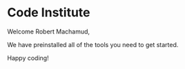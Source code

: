# Code Institute

Welcome Robert Machamud,

We have preinstalled all of the tools you need to get started.

Happy coding!